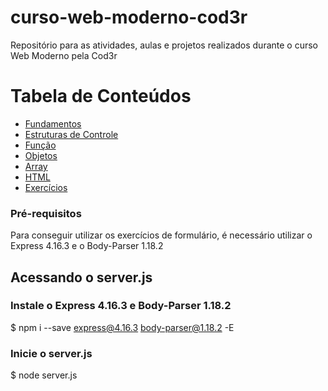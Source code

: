# curso-web-moderno-cod3r
 Repositório para as atividades, aulas e projetos realizados durante o curso Web Moderno pela Cod3r

# Tabela de Conteúdos

 - [Fundamentos](https://github.com/nicholasfb/curso-web-moderno-cod3r/tree/main/fundamentos)
 - [Estruturas de Controle](https://github.com/nicholasfb/curso-web-moderno-cod3r/tree/main/estruturaDeControle)
 - [Função](https://github.com/nicholasfb/curso-web-moderno-cod3r/tree/main/funcoes)
 - [Objetos](https://github.com/nicholasfb/curso-web-moderno-cod3r/tree/main/objetos)
 - [Array](https://github.com/nicholasfb/curso-web-moderno-cod3r/tree/main/arrays)
 - [HTML](https://github.com/nicholasfb/curso-web-moderno-cod3r/tree/main/html)
 - [Exercícios](https://github.com/nicholasfb/curso-web-moderno-cod3r/tree/main/exercicios)


### Pré-requisitos

Para conseguir utilizar os exercícios de formulário, é necessário utilizar o Express 4.16.3 e o Body-Parser 1.18.2


## Acessando o server.js

### Instale o Express 4.16.3 e Body-Parser 1.18.2
$ npm i --save express@4.16.3 body-parser@1.18.2 -E


### Inicie o server.js
$ node server.js